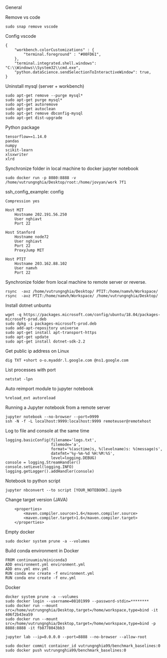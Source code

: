 General

Remove vs code
```
sudo snap remove vscode
```

Config vscode
```
{
    "workbench.colorCustomizations" : {
        "terminal.foreground" : "#00FD61",
    },
    "terminal.integrated.shell.windows": "C:\\Windows\\System32\\cmd.exe",
    "python.dataScience.sendSelectionToInteractiveWindow": true,
}
```

Uninstall mysql (server + workbench)
```
sudo apt-get remove --purge mysql*
sudo apt-get purge mysql*
sudo apt-get autoremove
sudo apt-get autoclean
sudo apt-get remove dbconfig-mysql
sudo apt-get dist-upgrade

```

Python package
```
tensorflow==1.14.0
pandas
numpy
scikit-learn
xlsxwriter
xlrd
```

Synchronize folder in local machine to docker jupyter notebook
```
sudo docker run -p 8080:8888 -v /home/vutrungnghia/Desktop/root:/home/jovyan/work 7f1
```

ssh_config_example: config
```
Compression yes

Host MIT
    Hostname 202.191.56.250
    User nghiavt
    Port 22

Host Stanford
    Hostname node72
    User nghiavt
    Port 22
    ProxyJump MIT

Host PTIT
    Hostname 203.162.88.102
    User namvh
    Port 22
```
Synchronize folder from local machine to remote server or reverse.
```
rsync  -avz /home/vutrungnghia/Desktop/ PTIT:/home/namvh/Workspace/
rsync  -avz PTIT:/home/namvh/Workspace/ /home/vutrungnghia/Desktop/ 
```
Install dotnet unbuntu
```
wget -q https://packages.microsoft.com/config/ubuntu/18.04/packages-microsoft-prod.deb
sudo dpkg -i packages-microsoft-prod.deb
sudo add-apt-repository universe
sudo apt-get install apt-transport-https
sudo apt-get update
sudo apt-get install dotnet-sdk-2.2
```
Get public ip address on Linux
```
dig TXT +short o-o.myaddr.l.google.com @ns1.google.com
```
List processes with port
```
netstat -lpn
```
Auto reimport module to jupyter notebook
```
%reload_ext autoreload
```
Running a Jupyter notebook from a remote server
```
jupyter notebook --no-browser --port=9999
ssh -N -f -L localhost:9999:localhost:9999 remoteuser@remotehost
```
Log to file and console at the same time
```
logging.basicConfig(filename='logs.txt',
                    filemode='a',
                    format='%(asctime)s, %(levelname)s: %(message)s',
                    datefmt='%y-%m-%d %H:%M:%S',
                    level=logging.DEBUG)
console = logging.StreamHandler()
console.setLevel(logging.INFO)
logging.getLogger().addHandler(console)
```
Notebook to python script
```
jupyter nbconvert --to script [YOUR_NOTEBOOK].ipynb
```

Change target version (JAVA)
```
    <properties>
        <maven.compiler.source>1.6</maven.compiler.source>
        <maven.compiler.target>1.6</maven.compiler.target>
    </properties>
```
Empty docker 
```
sudo docker system prune -a --volumes
```
Build conda environment in Docker
```
FROM continuumio/miniconda3
ADD environment.yml environment.yml
ADD env.yml env.yml
RUN conda env create -f environment.yml
RUN conda env create -f env.yml
```
Docker 
```
docker system prune -a --volumes
sudo docker login --username=08101999 --password-stdin=********
sudo docker run --mount src=/home/vutrungnghia/Desktop,target=/home/workspace,type=bind -it 406f2b43ea59
sudo docker run --mount src=/home/vutrungnghia/Desktop,target=/home/workspace,type=bind -p 8888:8888 -it fb8778043bb3

jupyter lab --ip=0.0.0.0 --port=8888 --no-browser --allow-root

sudo docker commit container_id vutrungnghia99/benchmark_baselines:0
sudo docker push vutrungnghia99/benchmark_baselines:0
```
